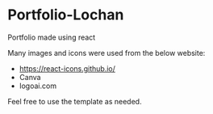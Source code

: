 # Portfolio-Lochan
 Portfolio made using react

Many images and icons were used from the below website: 
- https://react-icons.github.io/
- Canva
- logoai.com

Feel free to use the template as needed. 
